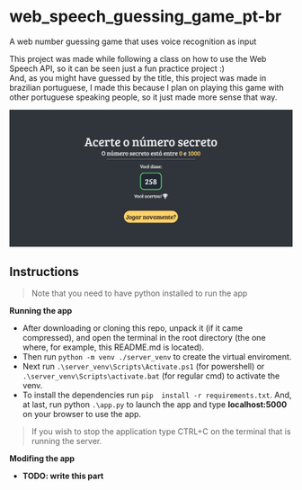 # web_speech_guessing_game_pt-br
A web number guessing game that uses voice recognition as input

This project was made while following a class on how to use the Web Speech API, so it can be seen just a fun practice project :)  
And, as you might have guessed by the title, this project was made in brazilian portuguese, I made this because I plan on playing this game with other portuguese speaking people, so it just made more sense that way.

![game screenshot](game_screenshot.jpg)
  
## Instructions  
> Note that you need to have python installed to run the app  

**Running the app**

- After downloading or cloning this repo, unpack it (if it came compressed), and open the terminal in the root directory (the one where, for example, this README.md is located).  
- Then run `python -m venv ./server_venv` to create the virtual enviroment.
- Next run `.\server_venv\Scripts\Activate.ps1` (for powershell) or `.\server_venv\Scripts\activate.bat` (for regular cmd) to activate the venv.
- To install the dependencies run `pip  install -r requirements.txt`.
And, at last, run python `.\app.py` to launch the app and type **localhost:5000** on your browser to use the app.  

> If you wish to stop the application type CTRL+C on the terminal that is running the server.

**Modifing the app**
- **TODO: write this part**